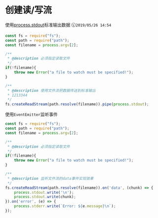 # 创建读/写流

使用[process.stdout](http://nodejs.cn/api/process.html#process_process_stdout)标准输出数据  :clock1030:`2019/05/26 14:54`
```javascript
const fs = require("fs");
const path = require("path");
const filename = process.argv[2];

/**
 * @description 必须指定读取文件
 */
if(!filename){
    throw new Error("a file to watch must be specified!");
}

/**
 * @description 使用文件流把数据传送到标准输出
 * 1213344
 */
fs.createReadStream(path.resolve(filename)).pipe(process.stdout);
```

使用`EventEmitter`监听事件
```javascript
const fs = require("fs");
const path = require("path");
const filename = process.argv[2];

/**
 * @description 必须指定读取文件
 */
if(!filename){
    throw new Error("a file to watch must be specified!");
}

/**
 * @description 监听文件流的data事件实现效果
 */
fs.createReadStream(path.resolve(filename)).on('data', (chunk) => {
    process.stdout.write('\n');
    process.stdout.write(chunk);
}).on('error', (e) => {
    process.stderr.write(`Error: ${e.message}\n`);
});
```
